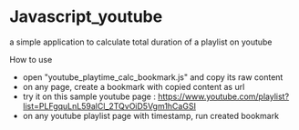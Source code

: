 # Javascript_youtube
a simple application to calculate total duration of a playlist on youtube

How to use
- open "youtube_playtime_calc_bookmark.js" and copy its raw content
- on any page, create a bookmark with copied content as url
- try it on this sample youtube page : https://www.youtube.com/playlist?list=PLFgquLnL59alCl_2TQvOiD5Vgm1hCaGSI
- on any youtube playlist page with timestamp, run created bookmark 
